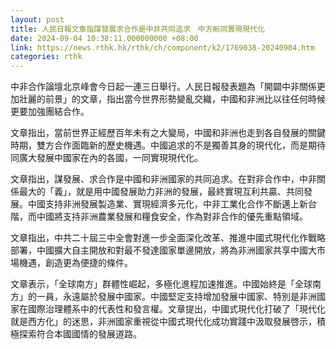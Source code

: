 ```yaml
---
layout: post
title: 人民日報文章指謀發展求合作是中非共同追求　中方盼同實現現代化
date: 2024-09-04 10:38:11.000000000 +08:00
link: https://news.rthk.hk/rthk/ch/component/k2/1769038-20240904.htm
categories: rthk
---
```


中非合作論壇北京峰會今日起一連三日舉行。人民日報發表題為「開闢中非關係更加壯麗的前景」的文章，指出當今世界形勢變亂交織，中國和非洲比以往任何時候更要加強團結合作。

文章指出，當前世界正經歷百年未有之大變局，中國和非洲也走到各自發展的關鍵時期，雙方合作面臨新的歷史機遇。中國追求的不是獨善其身的現代化，而是期待同廣大發展中國家在內的各國，一同實現現代化。

文章指出，謀發展、求合作是中國和非洲國家的共同追求。在對非合作中，中非關係最大的「義」，就是用中國發展助力非洲的發展，最終實現互利共贏、共同發展。中國支持非洲發展製造業、實現經濟多元化，中非工業化合作不斷邁上新台階，而中國將支持非洲農業發展和糧食安全，作為對非合作的優先重點領域。

文章指出，中共二十屆三中全會對進一步全面深化改革、推進中國式現代化作戰略部署，中國擴大自主開放和對最不發達國家單邊開放，將為非洲國家共享中國大市場機遇，創造更為便捷的條件。

文章表示，「全球南方」群體性崛起，多極化進程加速推進。中國始終是「全球南方」的一員，永遠屬於發展中國家。中國堅定支持增加發展中國家、特別是非洲國家在國際治理體系中的代表性和發言權。文章提出，中國式現代化打破了「現代化就是西方化」的迷思，非洲國家重視從中國式現代化成功實踐中汲取發展啓示，積極探索符合本國國情的發展道路。
